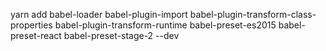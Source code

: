 yarn add babel-loader babel-plugin-import babel-plugin-transform-class-properties babel-plugin-transform-runtime babel-preset-es2015  babel-preset-react babel-preset-stage-2 --dev